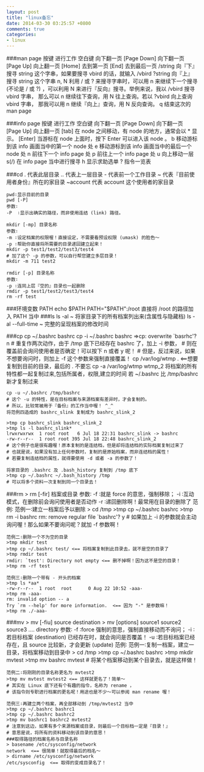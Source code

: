 ```yaml
---
layout: post
title: "linux备忘"
date: 2014-03-30 03:25:57 +0800
comments: true
categories: 
- linux
---
```

<!--more-->
###man page
    按键  进行工作
    空白键 向下翻一页
    [Page Down] 向下翻一页
    [Page Up]   向上翻一页
    [Home]  去到第一页
    [End]   去到最后一页
    /string 向『下』搜寻 string 这个字串，如果要搜寻 vbird 的话，就输入 /vbird
    ?string 向『上』搜寻 string 这个字串
    n, N    利用 / 或 ? 来搜寻字串时，可以用 n 来继续下一个搜寻 (不论是 / 或 ?) ，可以利用 N 来进行『反向』搜寻。举例来说，我以 /vbird 搜寻 vbird 字串， 那么可以 n 继续往下查询，用 N 往上查询。若以 ?vbird 向上查询 vbird 字串， 那我可以用 n 继续『向上』查询，用 N 反向查询。
    q   结束这次的 man page

###info page
    按键  进行工作
    空白键 向下翻一页
    [Page Down] 向下翻一页
    [Page Up]   向上翻一页
    [tab]   在 node 之间移动，有 node 的地方，通常会以 * 显示。
    [Enter] 当游标在 node 上面时，按下 Enter 可以进入该 node 。
    b   移动游标到该 info 画面当中的第一个 node 处
    e   移动游标到该 info 画面当中的最后一个 node 处
    n   前往下一个 info page 处
    p   前往上一个 info page 处
    u   向上移动一层
    s(/)    在 info page 当中进行搜寻
    h   显示求助选单
    ?   指令一览表

###cd 
    .         代表此层目录
    ..        代表上一层目录
    -         代表前一个工作目录
    ~         代表『目前使用者身份』所在的家目录
    ~account  代表 account 这个使用者的家目录

    pwd∶显示目前的目录
    pwd [-P]
    参数∶
    -P  ∶显示出确实的路径，而非使用连结 (link) 路径。

    mkdir [-mp] 目录名称
    参数∶
    -m ∶设定档案的权限喔！直接设定，不需要看预设权限 (umask) 的脸色～
    -p ∶帮助你直接将所需要的目录递回建立起来！
    mkdir -p test1/test2/test3/test4
    # 加了这个 -p 的参数，可以自行帮您建立多层目录！
    mkdir -m 711 test2

    rmdir [-p] 目录名称
    参数∶
    -p ∶连同上层『空的』目录也一起删除
    rmdir -p test1/test2/test3/test4
    rm -rf test 
###环境变数 PATH
    echo $PATH
    PATH="$PATH":/root 直接将 /root 的路径加入 PATH 当中
###ls
    ls -al ~  将家目录下的所有档案列出来(含属性与隐藏档)
    ls -al --full-time  ~ 完整的呈现档案的修改时间 

###cp
    cp ~/.bashrc bashrc
    cp -i ~/.bashrc bashrc
    =>cp: overwrite `basrhc'? n
    # 重复作两次动作，由于 /tmp 底下已经存在 bashrc 了，加上 -i 参数，
    # 则在覆盖前会询问使用者是否确定！可以按下 n 或者 y 呢！
    # 但是，反过来说，如果不想要询问时，则加上 -f 这个参数来强制直接覆盖！
    cp /var/log/wtmp . <==想要复制到目前的目录，最后的 . 不要忘
    cp -a /var/log/wtmp wtmp_2 将档案的所有特性都一起复制过来,包括所属者，权限,建立的时间
    若 ~/.bashrc 比 /tmp/bashrc 新才复制过来

    cp -u ~/.bashrc /tmp/bashrc
    # 这个 -u 的特性，是在目标档案与来源档案有差异时，才会复制的。
    # 所以，比较常被用于『备份』的工作当中喔！ ^_^
    将范例四造成的 bashrc_slink 复制成为 bashrc_slink_2

    >tmp cp bashrc_slink bashrc_slink_2
    >tmp ls -l bashrc_slink*
    lrwxrwxrwx  1 root root   6 Jul 18 22:31 bashrc_slink -> bashrc
    -rw-r--r--  1 root root 395 Jul 18 22:48 bashrc_slink_2
    # 这个例子也是很有趣喔！原本复制的是连结档，但是却将连结档的实际档案复制过来了
    # 也就是说，如果没有加上任何参数时，复制的是原始档案，而非连结档的属性！
    # 若要复制连结档的属性，就得要使用 -d 或者 -a 的参数了！

    将家目录的 .bashrc 及 .bash_history 复制到 /tmp 底下
    >tmp cp ~/.bashrc ~/.bash_history /tmp
    # 可以将多个资料一次复制到同一个目录去！
###rm
    > rm [-fir] 档案或目录
    参数∶
    -f  ∶就是 force 的意思，强制移除；
    -i  ∶互动模式，在删除前会询问使用者是否动作
    -r  ∶递回删除啊！最常用在目录的删除了
    范例∶
    范例一∶建立一档案后予以删除
    > cd /tmp
    >tmp cp ~/.bashrc bashrc
    >tmp rm -i bashrc
    rm: remove regular file `bashrc'? y
    # 如果加上 -i 的参数就会主动询问喔！那么如果不要询问呢？就加 -f 参数啊！

    范例二∶删除一个不为空的目录
    >tmp mkdir test
    >tmp cp ~/.bashrc test/ <== 将档案复制到此目录去，就不是空的目录了
    >tmp rmdir test
    rmdir: `test': Directory not empty <== 删不掉啊！因为这不是空的目录！
    >tmp rm -rf test

    范例三∶删除一个带有 - 开头的档案
    >tmp ls *aa*
    -rw-r--r--  1 root  root      0 Aug 22 10:52 -aaa-
    >tmp rm -aaa-
    rm: invalid option -- a
    Try `rm --help' for more information.  <== 因为 "-" 是参数嘛！
    >tmp rm ./-aaa-

###mv
    > mv [-fiu] source destination
    > mv [options] source1 source2 source3 .... directory
    参数∶
    -f  ∶force 强制的意思，强制直接移动而不询问；
    -i  ∶若目标档案 (destination) 已经存在时，就会询问是否覆盖！
    -u  ∶若目标档案已经存在，且 source 比较新，才会更新 (update)
    范例∶
    范例一∶复制一档案，建立一目录，将档案移动到目录中
    > cd /tmp
    >tmp cp ~/.bashrc bashrc
    >tmp mkdir mvtest
    >tmp mv bashrc mvtest
    # 将某个档案移动到某个目录去，就是这样做！

    范例二∶将刚刚的目录名称更名为 mvtest2
    >tmp mv mvtest mvtest2 <== 这样就更名了！简单～
    # 其实在 Linux 底下还有个有趣的指令，名称为 rename ，
    # 该指令则专职进行档案的更名呢！用途也是不少～可以参阅 man rename 喔！

    范例三∶再建立两个档案，再全部移动到 /tmp/mvtest2 当中
    >tmp cp ~/.bashrc bashrc1
    >tmp cp ~/.bashrc bashrc2
    >tmp mv bashrc1 bashrc2 mvtest2
    # 注意到这边，如果有多个来源档案或目录，则最后一个目标档一定是『目录！』
    # 意思是说，将所有的资料移动到该目录的意思！
    ###取得路径的档案名称与目录名称
    > basename /etc/sysconfig/network
    network  <== 很简单！就取得最后的档名～
    > dirname /etc/sysconfig/network
    /etc/sysconfig  <== 取得的变成目录名了！
